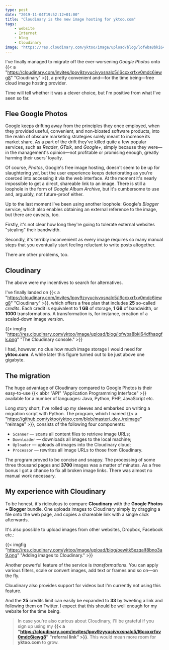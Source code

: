 ```yaml
---
type: post
date: "2019-11-04T19:52:12+01:00"
title: "Cloudinary is the new image hosting for yktoo.com"
tags:
    - website
    - Internet
    - blog
    - Cloudinary
image: "https://res.cloudinary.com/yktoo/image/upload/blog/lofwba8bki64dfhapgfk.png"
---
```


I've finally managed to migrate off the ever-worsening *Google Photos* onto {{< a "https://cloudinary.com/invites/lpov9zyyucivvxsnalc5/l6ccxxrfxv0mdc6iewg8" "Cloudinary" >}}, a pretty convenient and—for the time being—free cloud image hosting provider.

Time will tell whether it was a clever choice, but I'm positive from what I've seen so far.

<!--more-->

## Flee Google Photos

Google keeps drifting away from the principles they once employed, when they provided useful, convenient, and non-bloated software products, into the realm of obscure marketing strategies solely meant to increase its market share. As a part of the drift they've killed quite a few popular services, such as *Reader*, *GTalk*, and *Google+*, simply because they were—in the management's opinion—not profitable or promising enough, greatly harming their users' loyalty.

Of course, *Photos*, Google's free image hosting, doesn't seem to be up for slaughtering *yet*, but the user experience keeps deteriorating as you're coerced into accessing it via the web interface. At the moment it's nearly impossible to get a direct, shareable link to an image. There is still a loophole in the form of *Google Album Archive*, but it's cumbersome to use and, arguably, not future-proof either.

Up to the last moment I've been using another loophole: Google's *Blogger* service, which also enables obtaining an external reference to the image, but there are caveats, too.

Firstly, it's not clear how long they're going to tolerate external websites "stealing" their bandwidth.

Secondly, it's terribly inconvenient as every image requires so many manual steps that you eventually start feeling reluctant to write posts altogether.

There are other problems, too.

## Cloudinary

The above were my incentives to search for alternatives.

I've finally landed on {{< a "https://cloudinary.com/invites/lpov9zyyucivvxsnalc5/l6ccxxrfxv0mdc6iewg8" "Cloudinary" >}}, which offers a free plan that includes **25** so-called *credits*. Each credit is equivalent to **1 GB** of storage, **1 GB** of bandwidth, or **1000** transformations. A transformation is, for instance, creation of a scaled-down image version.

{{< imgfig "https://res.cloudinary.com/yktoo/image/upload/blog/lofwba8bki64dfhapgfk.png" "The Cloudinary console." >}}

I had, however, no clue how much image storage I would need for **yktoo.com**. A while later this figure turned out to be just above one gigabyte.

## The migration

The huge advantage of Cloudinary compared to Google Photos is their easy-to-use {{< abbr "API" "Application Programming Interface" >}} available for a number of languages: Java, Python, PHP, JavaScript etc.

Long story short, I've rolled up my sleeves and embarked on writing a migration script with Python. The program, which I named {{< a "https://github.com/yktoo/yktoo.com/blob/master/_dev_/reimage" "reimage" >}}, consists of the following four components:

* `Scanner` — scans all content files to retrieve image URLs;
* `Downloader` — downloads all images to the local machine;
* `Uploader` — uploads all images into the Cloudinary cloud;
* `Processor` — rewrites all image URLs to those from Cloudinary.

The program proved to be concise and snappy. The processing of some three thousand pages and **3700** images was a matter of minutes. As a free bonus I got a chance to fix all broken image links. There was almost no manual work necessary.

## My experience with Cloudinary

To be honest, it's ridiculous to compare **Cloudinary** with the **Google Photos + Blogger** bundle. One uploads images to Cloudinary simply by dragging a file onto the web page, and copies a shareable link with a single click afterwards.

It's also possible to upload images from other websites, Dropbox, Facebook etc.:

{{< imgfig "https://res.cloudinary.com/yktoo/image/upload/blog/oewitk5ezqalf8bno3a9.png" "Adding images to Cloudinary." >}}

Another powerful feature of the service is *transformations*. You can apply various filters, scale or convert images, add text or frames and so on—on the fly.

Cloudinary also provides support for videos but I'm currently not using this feature.

And the **25** credits limit can easily be expanded to **33** by tweeting a link and following them on Twitter. I expect that this should be well enough for my website for the time being.

> In case you're also curious about Cloudinary, I'll be grateful if you sign up using my **{{< a "https://cloudinary.com/invites/lpov9zyyucivvxsnalc5/l6ccxxrfxv0mdc6iewg8" "referral link" >}}**. This would mean more room for **yktoo.com** to grow.
